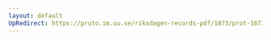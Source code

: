 ```yaml
---
layout: default
UpRedirect: https://pruto.im.uu.se/riksdagen-records-pdf/1873/prot-1873--fk--208/prot-1873--fk--208_019.pdf
---
```

